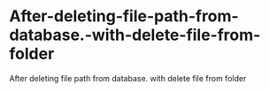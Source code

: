 # After-deleting-file-path-from-database.-with-delete-file-from-folder
After deleting file path from database. with delete file from folder
